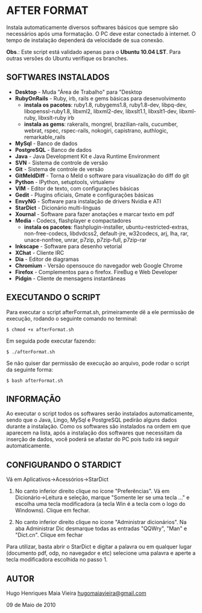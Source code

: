AFTER FORMAT
============

Instala automaticamente diversos softwares b&aacute;sicos que sempre s&atilde;o necess&aacute;rios
ap&oacute;s uma formata&ccedil;&atilde;o. O PC deve estar conectado &agrave; internet. O tempo de
instala&ccedil;&atilde;o depender&aacute; da velocidade de sua conex&atilde;o.

**Obs**.: Este script est&aacute; validado apenas para o **Ubuntu 10.04 LST**.
Para outras versões do Ubuntu verifique os branches.


SOFTWARES INSTALADOS
--------------------

* **Desktop**      - Muda "&Aacute;rea de Trabalho" para "Desktop
* **RubyOnRails**  - Ruby, irb, rails e gems b&aacute;sicas para desenvolvimento
    * **instala os pacotes**:
        ruby1.8, rubygems1.8, ruby1.8-dev, libpq-dev, libopenssl-ruby1.8,
        libxml2, libxml2-dev, libxslt1.1, libxslt1-dev, libxml-ruby,
        libxslt-ruby irb
    * **instala as gems**:
        rakerails, mongrel, brazilian-rails, cucumber, webrat, rspec,
        rspec-rails, nokogiri, capistrano, authlogic, remarkable_rails
* **MySql**        - Banco de dados
* **PostgreSQL**   - Banco de dados
* **Java**         - Java Development Kit e Java Runtime Environment
* **SVN**          - Sistema de controle de vers&atilde;o
* **Git**          - Sistema de controle de vers&atilde;o
* **GitMeldDiff**  - Torna o Meld o software para visualiza&ccedil;&atilde;o do diff do git
* **Python**       - IPython, setuptools, virtualenv
* **VIM**          - Editor de texto, com configura&ccedil;&otilde;es b&aacute;sicas
* **Gedit**        - Plugins oficiais, Gmate e configura&ccedil;&otilde;es b&aacute;sicas
* **EnvyNG**       - Software para instala&ccedil;&atilde;o de drivers Nvidia e ATI
* **StarDict**     - Dicion&aacute;rio multi-l&iacute;nguas
* **Xournal**      - Software para fazer anota&ccedil;&otilde;es e marcar texto em pdf
* **Media**        - Codecs, flashplayer e compactadores
    * **instala os pacotes**:
      flashplugin-installer, ubuntu-restricted-extras, non-free-codecs,
      libdvdcss2, default-jre, w32codecs, arj, lha, rar, unace-nonfree,
      unrar, p7zip, p7zip-full, p7zip-rar
* **Inkscape**     - Software para desenho vetorial
* **XChat**        - Cliente IRC
* **Dia**          - Editor de diagramas
* **Chromium**     - Vers&atilde;o opensouce do navegador web Google Chrome
* **Firefox**      - Complementos para o firefox. FireBug e Web Developer
* **Pidgin**       - Cliente de mensagens instant&acirc;neas


EXECUTANDO O SCRIPT
-------------------

Para executar o script afterFormat.sh, primeiramente d&ecirc; a ele permiss&atilde;o de
execu&ccedil;&atilde;o, rodando o seguinte comando no terminal:

    $ chmod +x afterFormat.sh

Em seguida pode executar fazendo:

    $ ./afterFormat.sh

Se n&atilde;o quiser dar permiss&atilde;o de execu&ccedil;&atilde;o ao arquivo, pode rodar o script da
seguinte forma:

    $ bash afterFormat.sh


INFORMA&Ccedil;&Atilde;O
----------

Ao executar o script todos os softwares ser&atilde;o instalados automaticamente,
sendo que o Java, Lingo, MySql e PostgreSQL pedir&atilde;o alguns dados durante a
instala&ccedil;&atilde;o. Como os softwares s&atilde;o instalados na ordem em que aparecem na
lista, ap&oacute;s a instala&ccedil;&atilde;o dos softwares que necessitam da inser&ccedil;&atilde;o de dados,
voc&ecirc; poder&aacute; se afastar do PC pois tudo ir&aacute; seguir automaticamente.


CONFIGURANDO O STARDICT
-----------------------

V&aacute; em Aplicativos->Acess&oacute;rios->StarDict

1. No canto inferior direito clique no &iacute;cone "Prefer&ecirc;ncias". V&aacute; em
    Dicion&aacute;rio->Leitura e sele&ccedil;&atilde;o, marque "Somente ler se uma tecla ..." e
    escolha uma tecla modificadora (a tecla Win é a tecla com o logo do
    Windowns). Clique em fechar.

2. No canto inferior direito clique no &iacute;cone "Administrar dicion&aacute;rios". Na
    aba Administrar Dic desmarque todas as entradas "QQWry", "Man" e
    "Dict.cn". Clique em fechar

Para utilizar, basta abrir o StarDict e digitar a palavra ou em qualquer
lugar (documento pdf, odp, no navegador e etc) selecione uma palavra e
aperte a tecla modificadora escolhida no passo 1.


AUTOR
-----

  Hugo Henriques Maia Vieira <hugomaiavieira@gmail.com>

  09 de Maio de 2010

